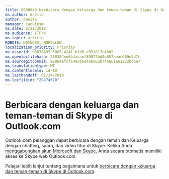 ```yaml
---
title: 8000049 berbicara dengan keluarga dan teman-teman di Skype di Outlook.com
ms.author: daeite
author: daeite
manager: jackiesm
ms.date: 5/31/2018
ms.audience: ITPro
ms.topic: article
ROBOTS: NOINDEX, NOFOLLOW
localization_priority: Priority
ms.assetid: b6878497-5885-4241-b2d0-e951817c48d2
ms.openlocfilehash: 2f8384ee6b4acaef89077bd9e657aeac669e5d7c
ms.sourcegitcommit: e2864efcfb493b6e46b662b746661a61232bdba7
ms.translationtype: MT
ms.contentlocale: id-ID
ms.lasthandoff: 01/24/2019
ms.locfileid: "29474670"
---
```

# <a name="talk-to-family-and-friends-on-skype-in-outlookcom"></a>Berbicara dengan keluarga dan teman-teman di Skype di Outlook.com

Outlook.com pelanggan dapat berbicara dengan teman dan Keluarga dengan chatting, suara, dan video fitur di Skype. Ketika Anda [menggabungkan akun Microsoft dan Skype](https://go.microsoft.com/fwlink/p/?linkid=2001101&amp;clcid=0x409), Anda secara otomatis memiliki akses ke Skype web Outlook.com.
  
Pelajari lebih lanjut tentang bagaimana untuk [berbicara dengan keluarga dan teman-teman di Skype di Outlook.com](https://go.microsoft.com/fwlink/p/?linkid=2001407&amp;clcid=0x409).
  

